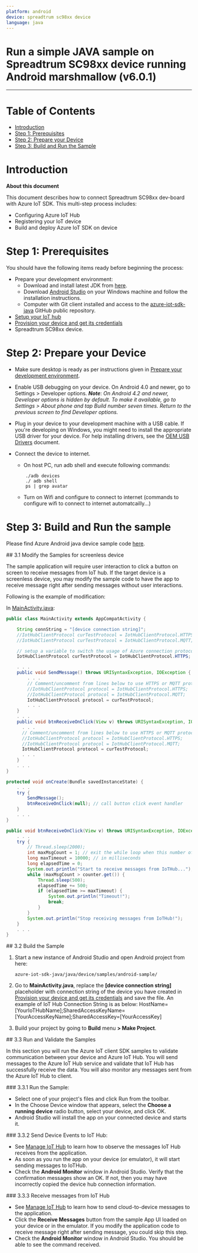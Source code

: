 ```yaml
---
platform: android
device: spreadtrum sc98xx device
language: java
---
```


Run a simple JAVA sample on Spreadtrum SC98xx device running Android marshmallow (v6.0.1)
===
---

# Table of Contents

-   [Introduction](#Introduction)
-   [Step 1: Prerequisites](#Prerequisites)
-   [Step 2: Prepare your Device](#PrepareDevice)
-   [Step 3: Build and Run the Sample](#Build)

<a name="Introduction"></a>
# Introduction

**About this document**

This document describes how to connect Spreadtrum SC98xx dev-board with Azure IoT SDK. This multi-step process includes:
-   Configuring Azure IoT Hub
-   Registering your IoT device
-   Build and deploy Azure IoT SDK on device

<a name="Prerequisites"></a>
# Step 1: Prerequisites

You should have the following items ready before beginning the process:

<a name="Setup_DevEnv"></a>
-   Prepare your development environment:
    -   Download and install latest JDK from [here](<http://www.oracle.com/technetwork/java/javase/downloads/index.html>).
    -   Download [Android Studio](<https://developer.android.com/studio/index.html>) on your Windows machine and follow the installation instructions.
    -   Computer with Git client installed and access to the [azure-iot-sdk-java](https://github.com/Azure/azure-iot-sdk-java) GitHub public repository.
-   [Setup your IoT hub][lnk-setup-iot-hub]
-   [Provision your device and get its credentials][lnk-manage-iot-hub]
-   Spreadtrum SC98xx device.

<a name="PrepareDevice"></a>
# Step 2: Prepare your Device

-   Make sure desktop is ready as per instructions given in [Prepare your development environment](#Setup_DevEnv).

-   Enable USB debugging on your device. On Android 4.0 and newer, go to Settings > Developer options.
    ***Note***: *On Android 4.2 and newer, Developer options is hidden by default. To make it available, go to Settings > About phone and tap Build number seven times. Return to the previous screen to find Developer options.*

-   Plug in your device to your development machine with a USB cable. If you're developing on Windows, you might need to install the appropriate USB driver for your device. For help installing drivers, see the [OEM USB Drivers](<https://developer.android.com/studio/run/oem-usb.html>) document.

-   Connect the device to internet.
    -   On host PC, run adb shell and execute following commands:
    ```
        ./adb devices
        ./ adb shell
        ps | grep avatar
    ```
    -   Turn on Wifi and configure to connect to internet (commands to configure wifi to connect to internet automatcailly...)

<a name="Build"></a>
# Step 3: Build and Run the sample

Please find Azure Android java device sample code [here][android-sample-code].

<a name="Step_3_1"/>
## 3.1 Modify the Samples for screenless device

The sample application will require user interaction to click a button on screen to receive messages from IoT hub. If the target device is a screenless device, you may modify the sample code to have the app to receive message right after sending messages without user interactions.

Following is the example of modification:

In [MainActivity.java][mainactivity-source-code]:
```java
public class MainActivity extends AppCompatActivity {

    String connString = "[device connection string]";
    //IotHubClientProtocol curTestProtocol = IotHubClientProtocol.HTTPS;
    //IotHubClientProtocol curTestProtocol = IotHubClientProtocol.MQTT;

    // setup a variable to switch the usage of Azure connection protocol globally.
    IotHubClientProtocol curTestProtocol = IotHubClientProtocol.HTTPS;

    . . .
    public void SendMessage() throws URISyntaxException, IOException {
        . . .
        // Comment/uncomment from lines below to use HTTPS or MQTT protocol
        //IotHubClientProtocol protocol = IotHubClientProtocol.HTTPS;
        //IotHubClientProtocol protocol = IotHubClientProtocol.MQTT;
        IotHubClientProtocol protocol = curTestProtocol;
        . . .
    }
    . . .
    public void btnReceiveOnClick(View v) throws URISyntaxException, IOException {
      . . .
      // Comment/uncomment from lines below to use HTTPS or MQTT protocol
      //IotHubClientProtocol protocol = IotHubClientProtocol.HTTPS;
      //IotHubClientProtocol protocol = IotHubClientProtocol.MQTT;
      IotHubClientProtocol protocol = curTestProtocol;
      . . .
    }
    . . .
}
```

```java
protected void onCreate(Bundle savedInstanceState) {
    . . .
    try {
        SendMessage();
        btnReceiveOnClick(null); // call button click event handler
    }
    . . .
}
```

```java
public void btnReceiveOnClick(View v) throws URISyntaxException, IOException {
    . . .
    try {
        // Thread.sleep(2000);
        int maxMsgCount = 1; // exit the while loop when this number of messages is received.
        long maxTimeout = 10000; // in milliseconds
        long elapsedTime = 0;
        System.out.println("Start to receive messages from IoTHub...");
        while (maxMsgCount > counter.get()) {
            Thread.sleep(500);
            elapsedTime += 500;
            if (elapsedTime >= maxTimeout) {
                System.out.println("Timeout!");
                break;
            }
        }
        System.out.println("Stop receiving messages from IoTHub!");
    }
    . . .
}
```

<a name="Step_3_2"/>
## 3.2 Build the Sample

1.  Start a new instance of Android Studio and open Android project from here:

        azure-iot-sdk-java/java/device/samples/android-sample/

2.  Go to **MainActivity.java**, replace the **[device connection string]** placeholder with connection string of the device you have created in [Provision your device and get its credentials][lnk-manage-iot-hub] and save the file.  An example of IoT Hub Connection String is as below:
         HostName=[YourIoTHubName];SharedAccessKeyName=[YourAccessKeyName];SharedAccessKey=[YourAccessKey]

3. Build your project by going to **Build** menu **> Make Project**.


<a name="Step_3_3"/>
## 3.3 Run and Validate the Samples

In this section you will run the Azure IoT client SDK samples to validate
communication between your device and Azure IoT Hub. You will send messages to the Azure IoT Hub service and validate that IoT Hub has successfully receive the data. You will also monitor any messages sent from the Azure IoT Hub to client.

<a name="Step_3_3_1"/>
### 3.3.1 Run the Sample:

-   Select one of your project's files and click Run  from the toolbar.
-   In the Choose Device window that appears, select the **Choose a running device** radio button, select your device, and click OK.
-   Android Studio will install the app on your connected device and starts it.

<a name="Step_3_3_2"/>
### 3.3.2 Send Device Events to IoT Hub:

-   See [Manage IoT Hub][lnk-manage-iot-hub] to learn how to observe the messages IoT Hub receives from the application.
-   As soon as you run the app on your device (or emulator), it will start sending messages to IoTHub.
-   Check the **Android Monitor** window  in Android Studio. Verify that the confirmation messages show an OK. If not, then you may have incorrectly copied the device hub connection information.

<a name="Step_3_3_3"/>
### 3.3.3 Receive messages from IoT Hub

-   See [Manage IoT Hub][lnk-manage-iot-hub] to learn how to send cloud-to-device messages to the application.
-   Click the **Receive Messages** button from the sample App UI loaded on your device or in the emulator. If you modify the application code to receive message right after sending message, you could skip this step.
-   Check the **Android Monitor** window in Android Studio. You should be able to see the command received.


[lnk-setup-iot-hub]: ../setup_iothub.md
[lnk-manage-iot-hub]: ../manage_iot_hub.md
[android-sample-code]: https://github.com/Azure/azure-iot-sdk-java/tree/master/device/iot-device-samples/android-sample
[mainactivity-source-code]: https://github.com/Azure/azure-iot-sdk-java/blob/master/device/iot-device-samples/android-sample/app/src/main/java/com/iothub/azure/microsoft/com/androidsample/MainActivity.java
